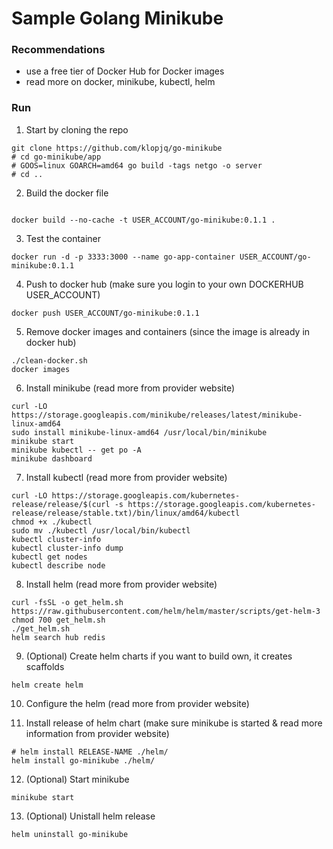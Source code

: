 # Sample Golang Minikube

### Recommendations 
* use a free tier of Docker Hub for Docker images
* read more on docker, minikube, kubectl, helm

### Run
1. Start by cloning the repo
```shell
git clone https://github.com/klopjq/go-minikube
# cd go-minikube/app
# GOOS=linux GOARCH=amd64 go build -tags netgo -o server
# cd ..
```

2. Build the docker file
```shell

docker build --no-cache -t USER_ACCOUNT/go-minikube:0.1.1 .

```
3. Test the container
```shell
docker run -d -p 3333:3000 --name go-app-container USER_ACCOUNT/go-minikube:0.1.1

```
4. Push to docker hub (make sure you login to your own DOCKERHUB USER_ACCOUNT)
```shell
docker push USER_ACCOUNT/go-minikube:0.1.1

```
5. Remove docker images and containers (since the image is already in docker hub)
```shell
./clean-docker.sh 
docker images
```

6. Install minikube (read more from provider website)
```shell
curl -LO https://storage.googleapis.com/minikube/releases/latest/minikube-linux-amd64
sudo install minikube-linux-amd64 /usr/local/bin/minikube
minikube start
minikube kubectl -- get po -A
minikube dashboard

```
7. Install kubectl (read more from provider website)
```shell
curl -LO https://storage.googleapis.com/kubernetes-release/release/$(curl -s https://storage.googleapis.com/kubernetes-release/release/stable.txt)/bin/linux/amd64/kubectl
chmod +x ./kubectl
sudo mv ./kubectl /usr/local/bin/kubectl
kubectl cluster-info
kubectl cluster-info dump
kubectl get nodes
kubectl describe node
```

8. Install helm (read more from provider website)
```shell
curl -fsSL -o get_helm.sh https://raw.githubusercontent.com/helm/helm/master/scripts/get-helm-3
chmod 700 get_helm.sh
./get_helm.sh
helm search hub redis
```
 
9. (Optional) Create helm charts if you want to build own, it creates scaffolds
```shell
helm create helm
```

10. Configure the helm  (read more from provider website)

11. Install release of helm chart (make sure minikube is started & read more information from provider website)
```shell
# helm install RELEASE-NAME ./helm/
helm install go-minikube ./helm/
```

12. (Optional) Start minikube
```shell
minikube start
```

13. (Optional) Unistall helm release
```shell
helm uninstall go-minikube
```
